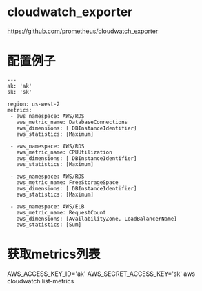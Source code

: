 # cloudwatch_exporter

https://github.com/prometheus/cloudwatch_exporter

# 配置例子
```
---
ak: 'ak'
sk: 'sk'

region: us-west-2
metrics:
 - aws_namespace: AWS/RDS
   aws_metric_name: DatabaseConnections
   aws_dimensions: [ DBInstanceIdentifier]
   aws_statistics: [Maximum]

 - aws_namespace: AWS/RDS
   aws_metric_name: CPUUtilization
   aws_dimensions: [ DBInstanceIdentifier]
   aws_statistics: [Maximum]

 - aws_namespace: AWS/RDS
   aws_metric_name: FreeStorageSpace
   aws_dimensions: [ DBInstanceIdentifier]
   aws_statistics: [Maximum]

 - aws_namespace: AWS/ELB
   aws_metric_name: RequestCount
   aws_dimensions: [AvailabilityZone, LoadBalancerName]
   aws_statistics: [Sum]

```
# 获取metrics列表
AWS_ACCESS_KEY_ID='ak' AWS_SECRET_ACCESS_KEY='sk' aws cloudwatch list-metrics
